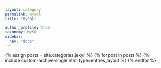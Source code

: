 ```yaml
---
layout: category
permalink: mysql
title: "MySQL"

author_profile: true
taxonomy: MySQL
sidebar:
  nav: "docs"
---
```


{% assign posts = site.categories.jekyll %}
{% for post in posts %}
  {% include custom-archive-single.html type=entries_layout %}
{% endfor %}